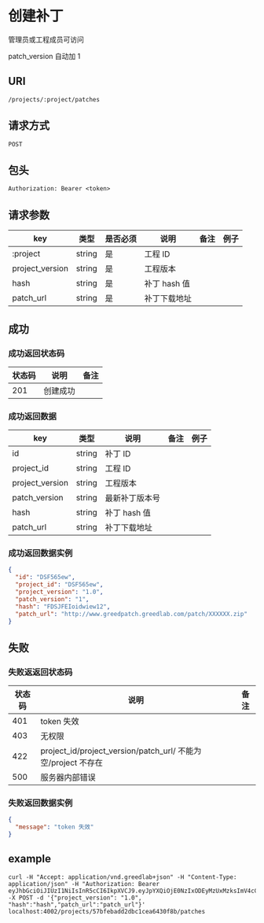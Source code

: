 # 创建补丁

管理员或工程成员可访问

patch_version 自动加 1

## URI

```
/projects/:project/patches
```

## 请求方式

```
POST
```

## 包头

```
Authorization: Bearer <token>
```

## 请求参数

| key | 类型 | 是否必须 | 说明 | 备注 | 例子 |
| --- | --- | --- | --- | --- | --- |
| :project | string | 是 | 工程 ID |  |  |
| project_version | string | 是 | 工程版本 |  |  |
| hash | string | 是 | 补丁 hash 值 |  |  |
| patch_url | string | 是 | 补丁下载地址 |  |  |

## 成功

### 成功返回状态码

| 状态码 | 说明 | 备注 |
| --- | --- | --- |
| 201 | 创建成功 | |

### 成功返回数据

| key | 类型 | 说明 | 备注 | 例子 |
| --- | --- | --- | --- | --- |
| id | string | 补丁 ID |  |  |
| project_id | string | 工程 ID |  |  |
| project_version | string | 工程版本 |  |  |
| patch_version | string | 最新补丁版本号 |  |  |
| hash | string | 补丁 hash 值 |  |  |
| patch_url | string | 补丁下载地址 |  |  |

### 成功返回数据实例

```json
{
  "id": "DSF565ew",
  "project_id": "DSF565ew",
  "project_version": "1.0",
  "patch_version": "1",
  "hash": "FDSJFEIoidwiew12",
  "patch_url": "http://www.greedpatch.greedlab.com/patch/XXXXXX.zip"
}
```

## 失败

### 失败返返回状态码

| 状态码 | 说明 | 备注 |
| --- | --- | --- |
| 401 | token 失效 |  |
| 403 | 无权限 |  |
| 422 | project_id/project_version/patch_url/ 不能为空/project 不存在 |  |
| 500 | 服务器内部错误 |  |

### 失败返回数据实例

```json
{
  "message": "token 失效"
}
```

## example

```
curl -H "Accept: application/vnd.greedlab+json" -H "Content-Type: application/json" -H "Authorization: Bearer eyJhbGciOiJIUzI1NiIsInR5cCI6IkpXVCJ9.eyJpYXQiOjE0NzIxODEyMzUxMzksImV4cCI6MTQ3NDc3MzIzNTEzOSwiaWQiOiI1N2JmOWJhMWNlODRjOTk5YTBlZmQ1YjciLCJzY29wZSI6ImRlZmF1bHQifQ.ESm0koiqDc8nfRTiHp4Uwo7PKNCtPRU5dfVfLT6MUSk" -X POST -d '{"project_version": "1.0", "hash":"hash","patch_url":"patch_url"}' localhost:4002/projects/57bfebadd2dbc1cea6430f8b/patches
```
